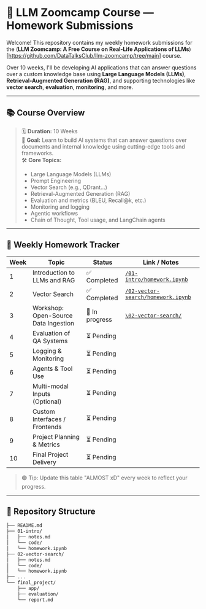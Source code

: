 # 🤖 LLM Zoomcamp Course — Homework Submissions

Welcome! This repository contains my weekly homework submissions for the (**LLM Zoomcamp: A Free Course on Real-Life Applications of LLMs**)[https://github.com/DataTalksClub/llm-zoomcamp/tree/main] course.

Over 10 weeks, I'll be developing AI applications that can answer questions over a custom knowledge base using **Large Language Models (LLMs)**, **Retrieval-Augmented Generation (RAG)**, and supporting technologies like **vector search**, **evaluation**, **monitoring**, and more.

---

## 📚 Course Overview

> 🗓 **Duration:** 10 Weeks  
> 🎯 **Goal:** Learn to build AI systems that can answer questions over documents and internal knowledge using cutting-edge tools and frameworks.  
> 🛠️ **Core Topics:**  
> - Large Language Models (LLMs)  
> - Prompt Engineering  
> - Vector Search (e.g., QDrant...)  
> - Retrieval-Augmented Generation (RAG)  
> - Evaluation and metrics (BLEU, Recall@k, etc.)  
> - Monitoring and logging  
> - Agentic workflows  
> - Chain of Thought, Tool usage, and LangChain agents

---

## 📝 Weekly Homework Tracker

| Week | Topic                            | Status       | Link / Notes                        |
|------|----------------------------------|--------------|-------------------------------------|
| 1    | Introduction to LLMs and RAG     | ✅ Completed | [`/01-intro/homework.ipynb`](./01-intro/homework.ipynb)        |
| 2    | Vector Search                    | ✅ Completed | [`/02-vector-search/homework.ipynb`](./02-vector-search/homework.ipynb)             |
| 3    | Workshop: Open-Source Data Ingestion | 🚧 In progress | [`\02-vector-search/`](./02-vector-search/)             |
| 4    | Evaluation of QA Systems         | ⏳ Pending   |                                     |
| 5    | Logging & Monitoring             | ⏳ Pending   |                                     |
| 6    | Agents & Tool Use                | ⏳ Pending   |                                     |
| 7    | Multi-modal Inputs (Optional)    | ⏳ Pending   |                                     |
| 8    | Custom Interfaces / Frontends    | ⏳ Pending   |                                     |
| 9    | Project Planning & Metrics       | ⏳ Pending   |                                     |
| 10   | Final Project Delivery           | ⏳ Pending   |                                     |

> 🟢 Tip: Update this table "ALMOST xD" every week to reflect your progress.

---

## 📁 Repository Structure

```bash
├── README.md
├── 01-intro/
│   ├── notes.md
│   └── code/
│   └── homework.ipynb
├── 02-vector-search/
│   ├── notes.md
│   └── code/
│   └── homework.ipynb
├── ...
└── final_project/
    ├── app/
    ├── evaluation/
    └── report.md
